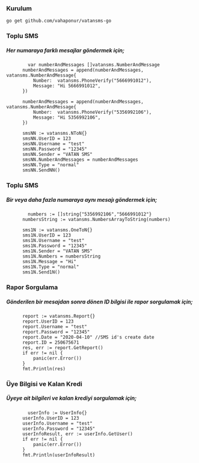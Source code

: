  ### Kurulum
 ```go get github.com/vahaponur/vatansms-go```
 
 ### Toplu SMS
  ##### Her numaraya farklı mesajlar göndermek için;
  ``` 
          var numberAndMessages []vatansms.NumberAndMessage
     	numberAndMessages = append(numberAndMessages, vatansms.NumberAndMessage{
     		Number:  vatansms.PhoneVerify("5666991012"),
     		Message: "Hi 5666991012",
     	})
     
     	numberAndMessages = append(numberAndMessages, vatansms.NumberAndMessage{
     		Number:  vatansms.PhoneVerify("5356992106"),
     		Message: "Hi 5356992106",
     	})
     
     	smsNN := vatansms.NToN{}
     	smsNN.UserID = 123
     	smsNN.Username = "test"
     	smsNN.Password = "12345"
     	smsNN.Sender = "VATAN SMS"
     	smsNN.NumberAndMessages = numberAndMessages
     	smsNN.Type = "normal"
     	smsNN.SendNN()
```

 ### Toplu SMS
  ##### Bir veya daha fazla numaraya aynı mesajı göndermek için;
  ```
          numbers := []string{"5356992106","5666991012"}
     	numbersString := vatansms.NumbersArrayToString(numbers)
     
     	sms1N := vatansms.OneToN{}
     	sms1N.UserID = 123
     	sms1N.Username = "test"
     	sms1N.Password = "12345"
     	sms1N.Sender = "VATAN SMS"
     	sms1N.Numbers = numbersString
     	sms1N.Message = "Hi"
     	sms1N.Type = "normal"
     	sms1N.Send1N()
```

 ### Rapor Sorgulama
  ##### Gönderilen bir mesajdan sonra dönen ID bilgisi ile rapor sorgulamak için;
  ```
    	report := vatansms.Report{}
    	report.UserID = 123
    	report.Username = "test"
    	report.Password = "12345"
    	report.Date = "2020-04-10" //SMS id's create date
    	report.ID = 250675671
    	res, err := report.GetReport()
    	if err != nil {
    		panic(err.Error())
    	}
    	fmt.Println(res)
```


 ### Üye Bilgisi ve Kalan Kredi
  ##### Üyeye ait bilgileri ve kalan krediyi sorgulamak için;
  ```
          userInfo := UserInfo{}
    	userInfo.UserID = 123
    	userInfo.Username = "test"
    	userInfo.Password = "12345"
    	userInfoResult, err := userInfo.GetUser()
    	if err != nil {
    		panic(err.Error())
    	}
    	fmt.Println(userInfoResult)
